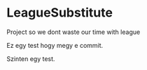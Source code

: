 # LeagueSubstitute
Project so we dont waste our time with league

Ez egy test hogy megy e commit.

Szinten egy test.